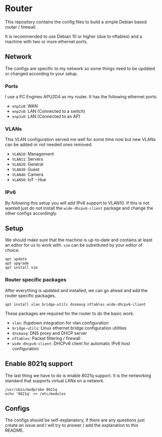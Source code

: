 # Router

This repository contains the config files to build a simple Debian based router
/ firewall.

It is recommended to use Debian 10 or higher (due to nftables) and a machine
with two or more ethernet ports.

## Network

The configs are specific to my network so some things need to be updated or
changed according to your setup.

### Ports

I use a PC Engines APU2D4 as my router. It has the following ethernet ports:

- `enp1s0`: WAN
- `enp2s0`: LAN (Connected to a switch)
- `enp3s0`: LAN (Connected to an AP)

### VLANs

This VLAN configuration served me well for some time now but new VLANs can be
added or not needed ones removed.

- `VLAN10`: Management
- `VLAN11`: Servers
- `VLAN20`: General
- `VLAN30`: Guest
- `VLAN40`: Camera
- `VLAN50`: IoT - Hue

### IPv6

By following this setup you will add IPv6 support to VLAN10. If this is not
wanted just do not install the `wide-dhcpv6-client` package and change the
other configs accordingly.

## Setup

We should make sure that the machine is up-to-date and contains at least an
editor for us to work with. `vim` can be substituted by your editor of choice.

```
apt update
apt upgrade
apt install vim
```

### Router specific packages

After everything is updated and installed, we can go ahead and add the router
specific packages.

```
apt install vlan bridge-utils dnsmasq nftables wide-dhcpv6-client
```

These packages are required for the router to do the basic work.

- `vlan`: ifupdown integration for vlan configuration
- `bridge-utils`: Linux ethernet bridge configuration utilities
- `dnsmasq`: DNS proxy and DHCP server
- `nftables`: Packet filtering / firewall
- `wide-dhcpv6-client`: DHCPv6 client for automatic IPv6 host configuration

## Enable 8021q support

The last thing we have to do is enable 8021q support. It is the networking
standard that supports virtual LANs on a network.

```
/usr/sbin/modprobe 8021q
echo '8021q' >> /etc/modules
```

## Configs

The configs should be self-explanatory, if there are any questions just create
an issue and I will try to answer / add the explanation to this README.
